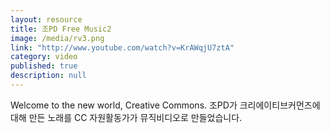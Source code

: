 ```yaml
---
layout: resource
title: 조PD Free Music2
image: /media/rv3.png
link: "http://www.youtube.com/watch?v=KrAWqjU7ztA"
category: video
published: true
description: null
---
```



Welcome to the new world, Creative Commons.
조PD가 크리에이티브커먼즈에 대해 만든 노래를 CC 자원활동가가 뮤직비디오로 만들었습니다.
